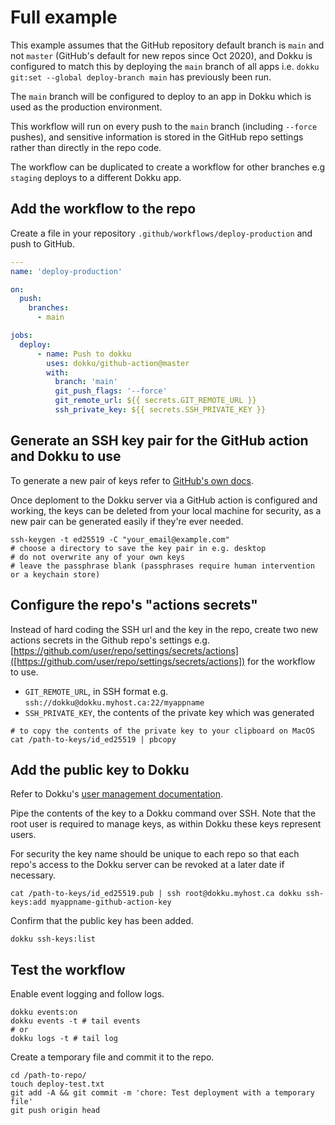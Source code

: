 # Full example

 This example assumes that the GitHub repository default branch is `main` and not `master` (GitHub's default for new repos since Oct 2020), and Dokku is configured to match this by deploying the `main` branch of all apps i.e. `dokku git:set --global deploy-branch main` has previously been run.

 The `main` branch will be configured to deploy to an app in Dokku which is used as the production environment.

 This workflow will run on every push to the `main` branch (including `--force` pushes), and sensitive information is stored in the GitHub repo settings rather than directly in the repo code.

 The workflow can be duplicated to create a workflow for other branches e.g `staging` deploys to a different Dokku app.

 ## Add the workflow to the repo

 Create a file in your repository `.github/workflows/deploy-production` and push to GitHub.

 ``` yaml
 ---
 name: 'deploy-production'

 on:
   push:
     branches:
       - main

 jobs:
   deploy:
       - name: Push to dokku
         uses: dokku/github-action@master
         with:
           branch: 'main'
           git_push_flags: '--force'
           git_remote_url: ${{ secrets.GIT_REMOTE_URL }}
           ssh_private_key: ${{ secrets.SSH_PRIVATE_KEY }}
 ```

 ## Generate an SSH key pair for the GitHub action and Dokku to use
 
 To generate a new pair of keys refer to [GitHub's own docs](https://docs.github.com/en/authentication/connecting-to-github-with-ssh/generating-a-new-ssh-key-and-adding-it-to-the-ssh-agent).

 Once deploment to the Dokku server via a GitHub action is configured and working, the keys can be deleted from your local machine for security, as a new pair can be generated easily if they're ever needed.

 ```
 ssh-keygen -t ed25519 -C "your_email@example.com"
 # choose a directory to save the key pair in e.g. desktop
 # do not overwrite any of your own keys
 # leave the passphrase blank (passphrases require human intervention or a keychain store)
 ```

 ## Configure the repo's "actions secrets"

 Instead of hard coding the SSH url and the key in the repo, create two new actions secrets in the Github repo's settings e.g. [https://github.com/user/repo/settings/secrets/actions]([https://github.com/user/repo/settings/secrets/actions]) for the workflow to use.

 - `GIT_REMOTE_URL`, in SSH format e.g. `ssh://dokku@dokku.myhost.ca:22/myappname`
 - `SSH_PRIVATE_KEY`, the contents of the private key which was generated

 ```
 # to copy the contents of the private key to your clipboard on MacOS
 cat /path-to-keys/id_ed25519 | pbcopy 
 ```

 ## Add the public key to Dokku

 Refer to Dokku's [user management documentation](https://dokku.com/docs/deployment/user-management/).

 Pipe the contents of the key to a Dokku command over SSH. Note that the root user is required to manage keys, as within Dokku these keys represent users.

 For security the key name should be unique to each repo so that each repo's access to the Dokku server can be revoked at a later date if necessary.

 ```
 cat /path-to-keys/id_ed25519.pub | ssh root@dokku.myhost.ca dokku ssh-keys:add myappname-github-action-key
 ```

 Confirm that the public key has been added.

 ```
 dokku ssh-keys:list
 ```

 ## Test the workflow

 Enable event logging and follow logs.

 ```
 dokku events:on
 dokku events -t # tail events
 # or
 dokku logs -t # tail log
 ```

 Create a temporary file and commit it to the repo.

 ```
 cd /path-to-repo/
 touch deploy-test.txt
 git add -A && git commit -m 'chore: Test deployment with a temporary file'
 git push origin head
 ```
